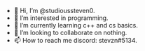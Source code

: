 - 👋 Hi, I’m @studioussteven0.
- 👀 I’m interested in programming.
- 🌱 I’m currently learning c++ and cs basics.
- 💞️ I’m looking to collaborate on nothing.
- 📫 How to reach me discord: stevzn#5134.
